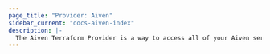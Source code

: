 ```yaml
---
page_title: "Provider: Aiven"
sidebar_current: "docs-aiven-index"
description: |-
  The Aiven Terraform Provider is a way to access all of your Aiven services within Terraform. Use this provider to set up and teardown services and test out configurations. Any issues, please email support@aiven.io
---
```

